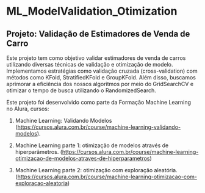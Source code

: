 # ML_ModelValidation_Otimization
## Projeto: Validação de Estimadores de Venda de Carro


Este projeto tem como objetivo validar estimadores de venda de carros utilizando diversas técnicas de validação e otimização de modelo. Implementamos estratégias como validação cruzada (cross-validation) com métodos como KFold, StratifiedKFold e GroupKFold. Além disso, buscamos aprimorar a eficiência dos nossos algoritmos por meio do GridSearchCV e otimizar o tempo de busca utilizando o RandomizedSearch.

Este projeto foi desenvolvido como parte da Formação Machine Learning no Alura, cursos: 

1. Machine Learning: Validando Modelos (https://cursos.alura.com.br/course/machine-learning-validando-modelos).

2. Machine Learning parte 1: otimização de modelos através de hiperparâmetros. (https://cursos.alura.com.br/course/machine-learning-otimizacao-de-modelos-atraves-de-hiperparametros)

3. Machine Learning parte 2: otimização com exploração aleatória. (https://cursos.alura.com.br/course/machine-learning-otimizacao-com-exploracao-aleatoria)
